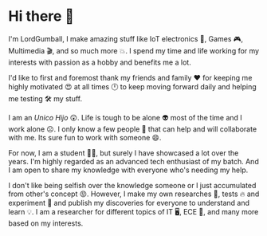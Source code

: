 # Hi there 👋
I'm LordGumball, I make amazing stuff like IoT electronics 🤖, Games 🎮, Multimedia 🎬, and so much more 💥. I spend my time and life working for my interests with passion as a hobby and benefits me a lot. 

I'd like to first and foremost thank my friends and family ❤ for keeping me highly motivated 😍 at all times 🕛 to keep moving forward daily and helping me testing 🛠 my stuff. 

I am an *Unico Hijo* 😲. Life is tough to be alone 👽 most of the time and I work alone ☹. I only know a few people 🙁 that can help and will collaborate with me. Its sure fun to work with someone 😄.

For now, I am a student 👨‍🎓, but surely I have showcased a lot over the years. I'm highly regarded as an advanced tech enthusiast of my batch. And I am open to share my knowledge with everyone who's needing my help. 

I don't like being selfish over the knowledge someone or I just accumulated from other's concept 😡. However, I make my own researches 📖, tests 🔥 and experiment 🧪 and publish my discoveries for everyone to understand and learn 💡. I am a researcher for different topics of IT 🖥, ECE 🤖, and many more based on my interests. 

<!--
**lordgumball20/lordgumball20** is a ✨ _special_ ✨ repository because its `README.md` (this file) appears on your GitHub profile.

Here are some ideas to get you started:

- 🔭 I’m currently working on ...
- 🌱 I’m currently learning ...
- 👯 I’m looking to collaborate on ...
- 🤔 I’m looking for help with ...
- 💬 Ask me about ...
- 📫 How to reach me: ...
- 😄 Pronouns: ...
- ⚡ Fun fact: ...
-->
